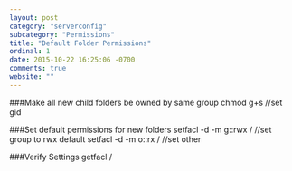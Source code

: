 ```yaml
---
layout: post
category: "serverconfig"
subcategory: "Permissions"
title: "Default Folder Permissions"
ordinal: 1
date: 2015-10-22 16:25:06 -0700
comments: true
website: ""
---
```

<!--break-->

###Make all new child folders be owned by same group
    chmod g+s <directory>  //set gid

###Set default permissions for new folders
    setfacl -d -m g::rwx /<directory>  //set group to rwx default
    setfacl -d -m o::rx /<directory>   //set other

###Verify Settings
    getfacl /<directory>

